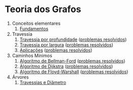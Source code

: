 Teoria dos Grafos
=================

1. Conceitos elementares
    1. [Fundamentos](slides/fundamentos/fundamentos.pdf)
1. Travessia
    1. [Travessia por profundidade](slides/STV-1/STV-1.pdf) ([problemas resolvidos](problems/STV-1/STV-1.pdf))
    1. [Travessia por largura](slides/STV-2/STV-2.pdf) ([problemas resolvidos](problems/STV-2/STV-2.pdf))
    1. [Aplicações](slides/STV-3/STV-3.pdf) ([problemas resolvidos](problems/STV-3/STV-3.pdf))
1. Caminhos Mínimos
    1. [Algoritmo de Bellman-Ford](slides/SSP-1/SSP-1.pdf) ([problemas resolvidos](problems/SSP-1/SSP-1.pdf))
    1. [Algoritmo de Dijkstra](slides/SSP-2/SSP-2.pdf) ([problemas resolvidos](problems/SSP-2/SSP-2.pdf))
    1. [Algoritmo de Floyd-Warshall](slides/SSP-3/SSP-3.pdf) ([problemas resolvidos](problems/SSP-3/SSP-3.pdf))
1. Árvores
    1. [Travessias e Diâmetro](slides/TR-1/TR-1.pdf)

<!---
Pendências
    - Fluxo
    - Minimum Spanning Tree
    - Pontes e pontos de articulação
    - Maximum Independent Subset
-->
